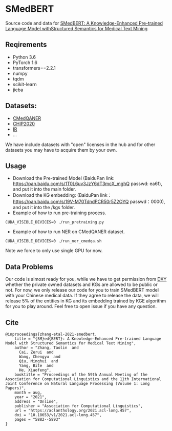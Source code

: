 # SMedBERT
Source code and data for [SMedBERT: A Knowledge-Enhanced Pre-trained Language Model withStructured Semantics for Medical Text Mining](https://github.com/algoflow19/SMedBERT/blob/main/SMedBERT.pdf)

## Reqirements
- Python 3.6
- PyTorch 1.6
- transformers==2.2.1
- numpy
- tqdm
- scikit-learn
- jieba

## Datasets:
- [CMedQANER](https://github.com/alibaba-research/ChineseBLUE)
- [CHIP2020](http://cips-chip.org.cn/2020/eval2)
- [IR](https://github.com/alibaba-research/ChineseBLUE)
- ...

We have include datasets with "open" licenses in the hub and for other datasets you may have to acquire them by your own.

## Usage
- Download the Pre-trained Model (BaiduPan link: https://pan.baidu.com/s/1T0L6uv3JzY6dT3mcX_mghQ passwd: ea6f), and put it into the main folder.  
- Download the KG embedding: (BaiduPan link：https://pan.baidu.com/s/19V-M70TdndPCR50r5Z2OYQ  passwd：0000), and put it into the /kgs folder.  
- Example of how to run pre-training process.
```
CUDA_VISIBLE_DEVICES=0 ./run_pretraining.py
```
- Example of how to run NER on CMedQANER dataset.
```
CUDA_VISIBLE_DEVICES=0 ./run_ner_cmedqa.sh
```
Note we force to only use single GPU for now.

## Data Problems
Our code is almost ready for you, while we have to get permission from [DXY](https://portal.dxy.cn/) whether the private owned datasets and KGs are allowed to be public or not. For now, we only release our code for you to train SMedBERT model with your Chinese medical data. If they agree to release the data, we will release 5% of the entities in KG and its embedding trained by KGE algorithm for you to play around. Feel free to open issue if you have any question. 

## Cite
```
@inproceedings{zhang-etal-2021-smedbert,
    title = "{SM}ed{BERT}: A Knowledge-Enhanced Pre-trained Language Model with Structured Semantics for Medical Text Mining",
    author = "Zhang, Taolin  and
      Cai, Zerui  and
      Wang, Chengyu  and
      Qiu, Minghui  and
      Yang, Bite  and
      He, Xiaofeng",
    booktitle = "Proceedings of the 59th Annual Meeting of the Association for Computational Linguistics and the 11th International Joint Conference on Natural Language Processing (Volume 1: Long Papers)",
    month = aug,
    year = "2021",
    address = "Online",
    publisher = "Association for Computational Linguistics",
    url = "https://aclanthology.org/2021.acl-long.457",
    doi = "10.18653/v1/2021.acl-long.457",
    pages = "5882--5893"
}
```
